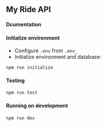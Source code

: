 ## My Ride API 

#### Dcumentation

#### Initialize environment
- Configure `.env` from `.env_`
- Initialize environment and database:
``` shell script 
npm run initialize
```

#### Testing
```shell script 
npm run test
```

#### Running on development
```shell script 
npm run dev
```

